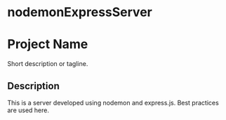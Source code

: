 # nodemonExpressServer
# Project Name

Short description or tagline.

## Description

This is a server developed using nodemon and express.js. Best practices are used here. 


